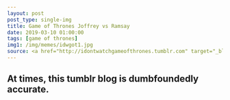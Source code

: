 ```yaml
---
layout: post
post_type: single-img
title: Game of Thrones Joffrey vs Ramsay
date: 2019-03-10 01:00:00
tags: [game of thrones]
img1: /img/memes/idwgot1.jpg
source: <a href="http://idontwatchgameofthrones.tumblr.com" target="_blank" rel="nofollow">I Don't Watch Game of Thrones, The Blog</a>
---
```

## At times, this tumblr blog is dumbfoundedly accurate. 
